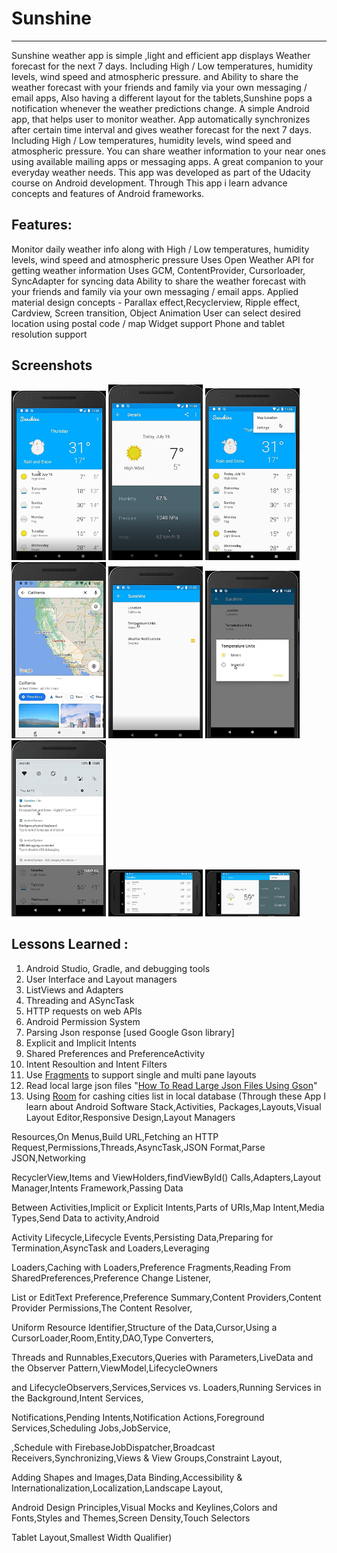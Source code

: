 # Sunshine
-----

Sunshine weather app is simple ,light and efficient app displays Weather forecast for the next 7 days.
Including High / Low temperatures, humidity levels, wind speed and atmospheric pressure.
and Ability to share the weather forecast with your friends and family via your own messaging / email apps,
Also having a different layout for the tablets,Sunshine pops a notification whenever the weather predictions change.
A simple Android app, that helps user to monitor weather. App automatically synchronizes after certain time interval and gives weather 
forecast for the next 7 days. Including High / Low temperatures, humidity levels, wind speed and atmospheric pressure. You can 
share weather information to your near ones using available mailing apps or messaging apps. 
A great companion to your everyday weather needs. This app was developed as part of the Udacity course on Android development. 
Through This app i learn advance concepts and features of Android frameworks.

Features:
------
Monitor daily weather info along with High / Low temperatures, humidity levels, wind speed and atmospheric pressure
Uses Open Weather API for getting weather information
Uses GCM, ContentProvider, Cursorloader, SyncAdapter for syncing data
Ability to share the weather forecast with your friends and family via your own messaging / email apps.
Applied material design concepts - Parallax effect,Recyclerview, Ripple effect, Cardview, Screen transition, Object Animation
User can select desired location using postal code / map
Widget support
Phone and tablet resolution support


Screenshots
-----------

<img width="30%" src="screenshots/1.jpg" />
<img width="30%" src="screenshots/2.jpg" />
<img width="30%" src="screenshots/3.jpg" />
<img width="30%" src="screenshots/4.jpg" />
<img width="30%" src="screenshots/5.jpg" />
<img width="30%" src="screenshots/51.jpg" />
<img width="30%" src="screenshots/6.jpg" />
<img width="30%" src="screenshots/7.jpg" />
<img width="30%" src="screenshots/8.jpg" />

Lessons Learned :
---------
1. Android Studio, Gradle, and debugging tools
2. User Interface and Layout managers
3. ListViews and Adapters
4. Threading and ASyncTask
5. HTTP requests on web APIs
6. Android Permission System
7. Parsing Json response [used Google Gson library]
8. Explicit and Implicit Intents
9. Shared Preferences and PreferenceActivity
10. Intent Resoultion and Intent Filters
11. Use [Fragments](https://developer.android.com/training/basics/fragments/index.html) to support single and multi pane layouts
11. Read local large json files "[How To Read Large Json Files Using Gson](https://computersciencegeeks.wordpress.com/2017/08/16/read-large-json-files-using-gson/)"
12. Using [Room](https://developer.android.com/topic/libraries/architecture/room.html) for cashing cities list in local database
(Through these App I learn about Android Software Stack,Activities, Packages,Layouts,Visual Layout Editor,Responsive Design,Layout Managers

Resources,On Menus,Build URL,Fetching an HTTP Request,Permissions,Threads,AsyncTask,JSON Format,Parse JSON,Networking

RecyclerView,Items and ViewHolders,findViewByld() Calls,Adapters,Layout Manager,Intents Framework,Passing Data 

Between Activities,Implicit or Explicit Intents,Parts of URIs,Map Intent,Media Types,Send Data to activity,Android 

Activity Lifecycle,Lifecycle Events,Persisting Data,Preparing for Termination,AsyncTask and Loaders,Leveraging 

Loaders,Caching with Loaders,Preference Fragments,Reading From SharedPreferences,Preference Change Listener,

List or EditText Preference,Preference Summary,Content Providers,Content Provider Permissions,The Content Resolver,

Uniform Resource Identifier,Structure of the Data,Cursor,Using a CursorLoader,Room,Entity,DAO,Type Converters,

Threads and Runnables,Executors,Queries with Parameters,LiveData and the Observer Pattern,ViewModel,LifecycleOwners 

and LifecycleObservers,Services,Services vs. Loaders,Running Services in the Background,Intent Services,

Notifications,Pending Intents,Notification Actions,Foreground Services,Scheduling Jobs,JobService,

,Schedule with FirebaseJobDispatcher,Broadcast Receivers,Synchronizing,Views & View Groups,Constraint Layout,

Adding Shapes and Images,Data Binding,Accessibility & Internationalization,Localization,Landscape Layout,

Android Design Principles,Visual Mocks and Keylines,Colors and Fonts,Styles and Themes,Screen Density,Touch Selectors

Tablet Layout,Smallest Width Qualifier)
